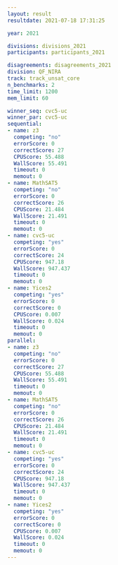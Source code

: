 ```yaml
---
layout: result
resultdate: 2021-07-18 17:31:25

year: 2021

divisions: divisions_2021
participants: participants_2021

disagreements: disagreements_2021
division: QF_NIRA
track: track_unsat_core
n_benchmarks: 2
time_limit: 1200
mem_limit: 60

winner_seq: cvc5-uc
winner_par: cvc5-uc
sequential:
- name: z3
  competing: "no"
  errorScore: 0
  correctScore: 27
  CPUScore: 55.488
  WallScore: 55.491
  timeout: 0
  memout: 0
- name: MathSAT5
  competing: "no"
  errorScore: 0
  correctScore: 26
  CPUScore: 21.484
  WallScore: 21.491
  timeout: 0
  memout: 0
- name: cvc5-uc
  competing: "yes"
  errorScore: 0
  correctScore: 24
  CPUScore: 947.18
  WallScore: 947.437
  timeout: 0
  memout: 0
- name: Yices2
  competing: "yes"
  errorScore: 0
  correctScore: 0
  CPUScore: 0.007
  WallScore: 0.024
  timeout: 0
  memout: 0
parallel:
- name: z3
  competing: "no"
  errorScore: 0
  correctScore: 27
  CPUScore: 55.488
  WallScore: 55.491
  timeout: 0
  memout: 0
- name: MathSAT5
  competing: "no"
  errorScore: 0
  correctScore: 26
  CPUScore: 21.484
  WallScore: 21.491
  timeout: 0
  memout: 0
- name: cvc5-uc
  competing: "yes"
  errorScore: 0
  correctScore: 24
  CPUScore: 947.18
  WallScore: 947.437
  timeout: 0
  memout: 0
- name: Yices2
  competing: "yes"
  errorScore: 0
  correctScore: 0
  CPUScore: 0.007
  WallScore: 0.024
  timeout: 0
  memout: 0
---
```

